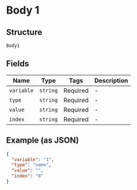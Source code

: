
# Body 1

## Structure

`Body1`

## Fields

| Name | Type | Tags | Description |
|  --- | --- | --- | --- |
| `variable` | `string` | Required | - |
| `type` | `string` | Required | - |
| `value` | `string` | Required | - |
| `index` | `string` | Required | - |

## Example (as JSON)

```json
{
  "variable": "1",
  "type": "name",
  "value": "",
  "index": "0"
}
```

